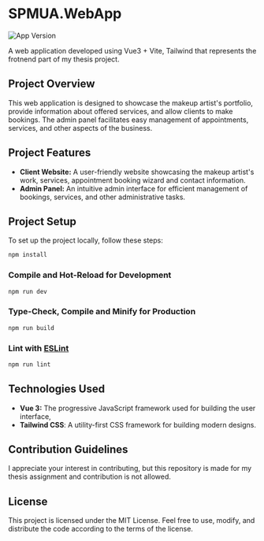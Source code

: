 # SPMUA.WebApp
![App Version](https://img.shields.io/badge/version-0.1.2-green.svg)

A web application developed using Vue3 + Vite, Tailwind that represents the frotnend part of my thesis project.

## Project Overview

This web application is designed to showcase the makeup artist's portfolio, provide information about offered services, and allow clients to make bookings. The admin panel facilitates easy management of appointments, services, and other aspects of the business.

## Project Features

- **Client Website:** A user-friendly website showcasing the makeup artist's work, services, appointment booking wizard and contact information.
- **Admin Panel:** An intuitive admin interface for efficient management of bookings, services, and other administrative tasks.

## Project Setup

To set up the project locally, follow these steps:

```sh
npm install
```

### Compile and Hot-Reload for Development

```sh
npm run dev
```

### Type-Check, Compile and Minify for Production

```sh
npm run build
```

### Lint with [ESLint](https://eslint.org/)

```sh
npm run lint
```

## Technologies Used
- **Vue 3:** The progressive JavaScript framework used for building the user interface,
- **Tailwind CSS**: A utility-first CSS framework for building modern designs.

## Contribution Guidelines

I appreciate your interest in contributing, but this repository is made for my thesis assignment and contribution is not allowed.

## License

This project is licensed under the MIT License. Feel free to use, modify, and distribute the code according to the terms of the license.